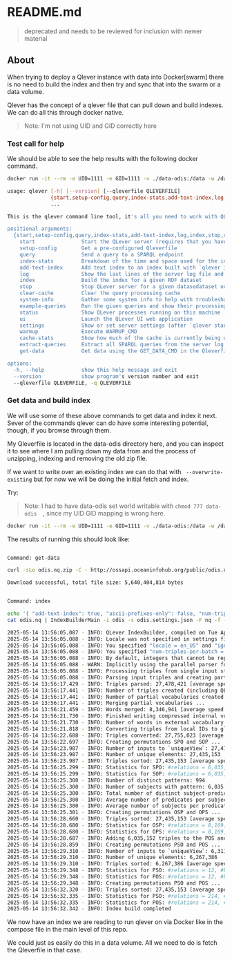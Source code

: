 # README.md

> deprecated and needs to be reviewed for inclusion with newer material

## About

When trying to deploy a Qlever instance with data into Docker[swarm] there is no need to build the index and then try and sync
that into the swarm or a data volume.

Qlever has the concept of a qlever file that can pull down and build indexes.   We can do all this through docker native.  

> Note:  I'm not using UID and GID correctly here

### Test call for help

We should be able to see the help results with the following docker command.

```bash
docker run -it --rm -e UID=1111 -e GID=1111 -v ./data-odis:/data -w /data  adfreiburg/qlever:latest -c "qlever --help"

usage: qlever [-h] [--version] [--qleverfile QLEVERFILE]
              {start,setup-config,query,index-stats,add-text-index,log,index,stop,clear-cache,system-info,example-queries,status,ui,settings,warmup,cache-stats,extract-queries,get-data}
              ...

This is the qlever command line tool, it's all you need to work with QLever

positional arguments:
  {start,setup-config,query,index-stats,add-text-index,log,index,stop,clear-cache,system-info,example-queries,status,ui,settings,warmup,cache-stats,extract-queries,get-data}
    start               Start the QLever server (requires that you have built an index with `qlever index` before)
    setup-config        Get a pre-configured Qleverfile
    query               Send a query to a SPARQL endpoint
    index-stats         Breakdown of the time and space used for the index build
    add-text-index      Add text index to an index built with `qlever index`
    log                 Show the last lines of the server log file and follow it
    index               Build the index for a given RDF dataset
    stop                Stop QLever server for a given datasedataset or port
    clear-cache         Clear the query processing cache
    system-info         Gather some system info to help with troubleshooting
    example-queries     Run the given queries and show their processing times and result sizes
    status              Show QLever processes running on this machine
    ui                  Launch the QLever UI web application
    settings            Show or set server settings (after `qlever start`)
    warmup              Execute WARMUP_CMD
    cache-stats         Show how much of the cache is currently being used
    extract-queries     Extract all SPARQL queries from the server log
    get-data            Get data using the GET_DATA_CMD in the Qleverfile

options:
  -h, --help            show this help message and exit
  --version             show program's version number and exit
  --qleverfile QLEVERFILE, -q QLEVERFILE

```


### Get data and build index

We will use some of these above commands to get data and index it next.  Sever of the commands
qlever can do have some interesting potential, though, if you browse through them.

My Qleverfile is located in the data-odis directory here, and you can inspect it to 
see where I am pulling down my data from and the process of unzipping, indexing and removing
the old zip file.

If we want to write over an existing index we can do that with  ``` --overwrite-existing``` but
for now we will be doing the initial fetch and index.

Try:

> Note: I had to have data-odis set world writable with ```chmod 777 data-odis  ```, since my UID GID mapping is wrong here.  


```bash
docker run -it --rm -e UID=1111 -e GID=1111 -v ./data-odis:/data -w /data  adfreiburg/qlever:latest -c "qlever -q Qleverfile.odis get-data && qlever -q Qleverfile.odis  index"
```

The results of running this should look like:

```bash

Command: get-data

curl -sLo odis.nq.zip -C - http://ossapi.oceaninfohub.org/public/odis.nq.zip && unzip -q -o odis.nq.zip && rm odis.nq.zip

Download successful, total file size: 5,640,404,814 bytes


Command: index

echo '{ "add-text-index": true, "ascii-prefixes-only": false, "num-triples-per-batch": 100000 }' > odis.settings.json
cat odis.nq | IndexBuilderMain -i odis -s odis.settings.json -F nq -f - | tee odis.index-log.txt

2025-05-14 13:56:05.087 - INFO: QLever IndexBuilder, compiled on Tue Apr 29 10:52:48 UTC 2025 using git hash 20effa
2025-05-14 13:56:05.088 - INFO: Locale was not specified in settings file, default is en_US
2025-05-14 13:56:05.088 - INFO: You specified "locale = en_US" and "ignore-punctuation = 0"
2025-05-14 13:56:05.088 - INFO: You specified "num-triples-per-batch = 100,000", choose a lower value if the index builder runs out of memory
2025-05-14 13:56:05.088 - INFO: By default, integers that cannot be represented by QLever will throw an exception
2025-05-14 13:56:05.088 - WARN: Implicitly using the parallel parser for a single input file for reasons of backward compatibility; this is deprecated, please use the command-line option --parse-parallel or -p
2025-05-14 13:56:05.088 - INFO: Processing triples from single input stream /dev/stdin (parallel = true) ...
2025-05-14 13:56:05.088 - INFO: Parsing input triples and creating partial vocabularies, one per batch ...
2025-05-14 13:56:17.429 - INFO: Triples parsed: 27,478,421 [average speed 2.3 M/s, last batch 2.3 M/s, fastest 2.3 M/s, slowest 2.2 M/s] 
2025-05-14 13:56:17.441 - INFO: Number of triples created (including QLever-internal ones): 27,755,023 [may contain duplicates]
2025-05-14 13:56:17.441 - INFO: Number of partial vocabularies created: 238
2025-05-14 13:56:17.441 - INFO: Merging partial vocabularies ...
2025-05-14 13:56:21.459 - INFO: Words merged: 8,346,941 [average speed 2.1 M/s] 
2025-05-14 13:56:21.730 - INFO: Finished writing compressed internal vocabulary, size = 204 MB [uncompressed = 555.7 MB, ratio = 36%]
2025-05-14 13:56:21.730 - INFO: Number of words in external vocabulary: 8,346,941
2025-05-14 13:56:21.818 - INFO: Converting triples from local IDs to global IDs ...
2025-05-14 13:56:22.688 - INFO: Triples converted: 27,755,023 [average speed 45.4 M/s, last batch 46.3 M/s, fastest 46.3 M/s, slowest 43.2 M/s] 
2025-05-14 13:56:22.697 - INFO: Creating permutations SPO and SOP ...
2025-05-14 13:56:23.987 - INFO: Number of inputs to `uniqueView`: 27,478,421.3 M/s, last batch 36.1 M/s, fastest 36.1 M/s, slowest 13.2 M/s] 
2025-05-14 13:56:23.987 - INFO: Number of unique elements: 27,435,153
2025-05-14 13:56:23.987 - INFO: Triples sorted: 27,435,153 [average speed 21.4 M/s, last batch 36.1 M/s, fastest 36.1 M/s, slowest 13.2 M/s] 
2025-05-14 13:56:25.299 - INFO: Statistics for SPO: #relations = 6,035,152, #blocks = 592, #triples = 27,435,153
2025-05-14 13:56:25.299 - INFO: Statistics for SOP: #relations = 6,035,152, #blocks = 592, #triples = 27,435,153
2025-05-14 13:56:25.300 - INFO: Number of distinct patterns: 994
2025-05-14 13:56:25.300 - INFO: Number of subjects with pattern: 6,035,152 [all]
2025-05-14 13:56:25.300 - INFO: Total number of distinct subject-predicate pairs: 20,777,074
2025-05-14 13:56:25.300 - INFO: Average number of predicates per subject: 3.4
2025-05-14 13:56:25.300 - INFO: Average number of subjects per predicate: 97,089
2025-05-14 13:56:25.301 - INFO: Creating permutations OSP and OPS ...
2025-05-14 13:56:28.660 - INFO: Triples sorted: 27,435,153 [average speed 8.2 M/s, last batch 12.8 M/s, fastest 12.8 M/s, slowest 5.4 M/s] 
2025-05-14 13:56:28.680 - INFO: Statistics for OSP: #relations = 8,169,113, #blocks = 768, #triples = 27,435,153
2025-05-14 13:56:28.680 - INFO: Statistics for OPS: #relations = 8,169,113, #blocks = 768, #triples = 27,435,153
2025-05-14 13:56:28.687 - INFO: Adding 6,035,152 triples to the POS and PSO permutation for the internal `ql:has-pattern` ...
2025-05-14 13:56:28.859 - INFO: Creating permutations PSO and POS ...
2025-05-14 13:56:29.310 - INFO: Number of inputs to `uniqueView`: 6,311,754
2025-05-14 13:56:29.310 - INFO: Number of unique elements: 6,267,386
2025-05-14 13:56:29.310 - INFO: Triples sorted: 6,267,386 [average speed 13.9 M/s] 
2025-05-14 13:56:29.348 - INFO: Statistics for PSO: #relations = 12, #blocks = 203, #triples = 6,267,386
2025-05-14 13:56:29.348 - INFO: Statistics for POS: #relations = 12, #blocks = 203, #triples = 6,267,386
2025-05-14 13:56:29.348 - INFO: Creating permutations PSO and POS ...
2025-05-14 13:56:32.320 - INFO: Triples sorted: 27,435,153 [average speed 9.2 M/s, last batch 11.6 M/s, fastest 11.6 M/s, slowest 7.0 M/s] 
2025-05-14 13:56:32.335 - INFO: Statistics for PSO: #relations = 214, #blocks = 933, #triples = 27,435,153
2025-05-14 13:56:32.335 - INFO: Statistics for POS: #relations = 214, #blocks = 933, #triples = 27,435,153
2025-05-14 13:56:32.342 - INFO: Index build completed

```

We now have an index we are reading to run qlever on via Docker like in the compose file in the main level of this repo.

We could just as easily do this in a data volume.  All we need to do is fetch the Qleverfile in that case.  



